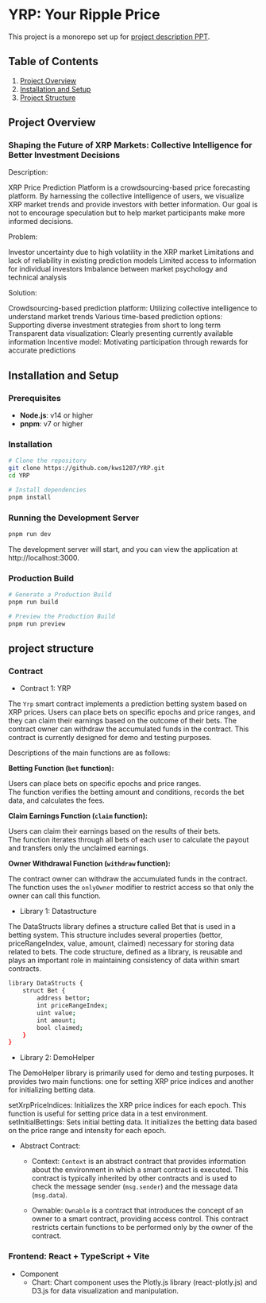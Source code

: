 # YRP: Your Ripple Price 

This project is a monorepo set up for [project description PPT](https://docs.google.com/presentation/d/1q9iWZujmmxZeiKo0U4y-2wbmzxuDIh1EcC13SUXxj9s/edit#slide=id.g2f808124eae_0_35). 

## Table of Contents

1. [Project Overview](#project-overview)
2. [Installation and Setup](#installation-and-setup)
3. [Project Structure](#project-structure)


## Project Overview

### Shaping the Future of XRP Markets: Collective Intelligence for Better Investment Decisions 

Description:

XRP Price Prediction Platform is a crowdsourcing-based price forecasting platform. By harnessing the collective intelligence of users, we visualize XRP market trends and provide investors with better information. Our goal is not to encourage speculation but to help market participants make more informed decisions.

Problem:

Investor uncertainty due to high volatility in the XRP market
Limitations and lack of reliability in existing prediction models
Limited access to information for individual investors
Imbalance between market psychology and technical analysis

Solution:

Crowdsourcing-based prediction platform: Utilizing collective intelligence to understand market trends
Various time-based prediction options: Supporting diverse investment strategies from short to long term
Transparent data visualization: Clearly presenting currently available information
Incentive model: Motivating participation through rewards for accurate predictions

## Installation and Setup

### Prerequisites

- **Node.js**: v14 or higher
- **pnpm**: v7 or higher

### Installation

```bash
# Clone the repository
git clone https://github.com/kws1207/YRP.git
cd YRP

# Install dependencies
pnpm install
```

### Running the Development Server

```bash
pnpm run dev
```
The development server will start, and you can view the application at http://localhost:3000.

### Production Build

```bash
# Generate a Production Build
pnpm run build

# Preview the Production Build
pnpm run preview
```

## project structure

### Contract

- Contract 1: YRP

The `Yrp` smart contract implements a prediction betting system based on XRP prices. Users can place bets on specific epochs and price ranges, and they can claim their earnings based on the outcome of their bets. The contract owner can withdraw the accumulated funds in the contract. This contract is currently designed for demo and testing purposes.

Descriptions of the main functions are as follows:

**Betting Function (`bet` function):**

  Users can place bets on specific epochs and price ranges.  
  The function verifies the betting amount and conditions, records the bet data, and calculates the fees.

**Claim Earnings Function (`claim` function):**

  Users can claim their earnings based on the results of their bets.  
  The function iterates through all bets of each user to calculate the payout and transfers only the unclaimed earnings.

**Owner Withdrawal Function (`withdraw` function):**

  The contract owner can withdraw the accumulated funds in the contract.  
  The function uses the `onlyOwner` modifier to restrict access so that only the owner can call this function.


- Library 1: Datastructure

The DataStructs library defines a structure called Bet that is used in a betting system. This structure includes several properties (bettor, priceRangeIndex, value, amount, claimed) necessary for storing data related to bets. The code structure, defined as a library, is reusable and plays an important role in maintaining consistency of data within smart contracts.

```bash
library DataStructs {
    struct Bet {
        address bettor;
        int priceRangeIndex;
        uint value;
        int amount;
        bool claimed;
    }
}
```

- Library 2: DemoHelper

The DemoHelper library is primarily used for demo and testing purposes. It provides two main functions: one for setting XRP price indices and another for initializing betting data.

setXrpPriceIndices: Initializes the XRP price indices for each epoch. This function is useful for setting price data in a test environment.
setInitialBettings: Sets initial betting data. It initializes the betting data based on the price range and intensity for each epoch.

- Abstract Contract:

  - Context:
  `Context` is an abstract contract that provides information about the environment in which a smart contract is executed. This contract is typically inherited by other contracts and is used to check the message sender (`msg.sender`) and the message data (`msg.data`).

  - Ownable: 
`Ownable` is a contract that introduces the concept of an owner to a smart contract, providing access control. This contract restricts certain functions to be performed only by the owner of the contract.


### Frontend: React + TypeScript + Vite

- Component
  - Chart: Chart component uses the Plotly.js library (react-plotly.js) and D3.js for data visualization and manipulation.










